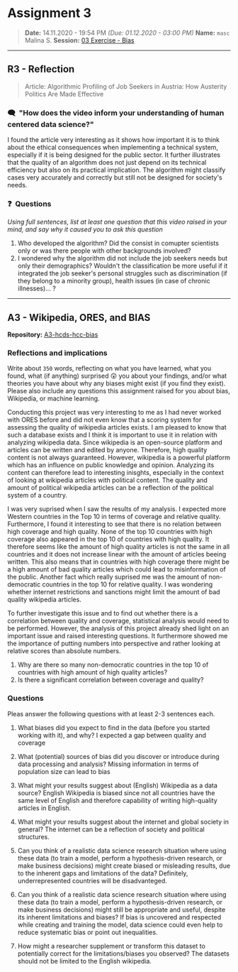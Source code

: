 # Assignment 3
> **Date:** 14.11.2020 - 19:54 PM *(Due: 01.12.2020 - 03:00 PM)*
> **Name:** `masc` Malina S.
> **Session:** [03 Exercise - Bias](https://github.com/FUB-HCC/hcds-winter-2020/wiki/03_exercise)   
----

## R3 - Reflection
> Article: Algorithmic Profiling of Job Seekers in Austria: How Austerity Politics Are Made Effective

### 🗨️&nbsp; "How does the video inform your understanding of human centered data science?"  
I found the article very interesting as it shows how important it is to think about the ethical consequences when implementing a technical system, especially if it is being designed for the public sector. It further illustrates that the quality of an algorithm does not just depend on its technical efficiency but also on its practical implication. The algorithm might classify cases very accurately and correctly but still not be designed for society's needs. 

### ❓&nbsp; Questions
_Using full sentences, list at least one question that this video raised in your mind, and say why it caused you to ask this question_

1. Who developed the algorithm? Did the consist in comupter scientists only or was there people with other backgrounds involved?
1. I wondered why the algorithm did not include the job seekers needs but only their demographics? Wouldn't the classification  be more useful if it integrated the job seeker's personal struggles such as discrimination (if they belong to a minority group), health issues (in case of chronic illnesses)... ?

***

## A3 - Wikipedia, ORES, and BIAS

**Repository:** [A3-hcds-hcc-bias](https://github.com/malina-scheuer/A3-hcds-hcc-bias)

### Reflections and implications

Write about `350` words, reflecting on what you have learned, what you found, what (if anything) surprised 😲 you about your findings, and/or what theories you have about why any biases might exist (if you find they exist). Please also include any questions this assignment raised for you about bias, Wikipedia, or machine learning.

Conducting this project was very interesting to me as I had never worked with ORES before and did not even know that a scoring system for assessing the quality of wikipedia articles exists. I am pleased to know that such a database exists and I think it is important to use it in relation with analyzing wikipedia data. Since wikipedia is an open-source platform and articles can be written and edited by anyone. Therefore, high quality content is not always guaranteed. However, wikipedia is a powerful platform which has an influence on public knowledge and opinion. Analyzing its content can therefore lead to interesting inisghts, especially in the context of looking at wikipedia articles with political content. The quality and amount of political wikipedia articles can be a reflection of the political system of a country.

I was very suprised when I saw the results of my analysis. I expected more Western countries in the Top 10 in terms of coverage and relative quality. Furthermore, I found it interesting to see that there is no relation between high coverage and high quality. None of the top 10 countries with high coverage also appeared in the top 10 of countries with high quality. It therefore seems like the amount of high quality articles is not the same in all countries and it does not increase linear with the amount of articles beeing written. This also means that in countries with high coverage there might be a high amount of bad quality articles which could lead to misinformation of the public. Another fact which really suprised me was the amount of non-democratic countries in the top 10 for relative quality. I was wondering whether internet restrictions and sanctions might limit the amount of bad quality wikipedia articles.

To further investigate this issue and to find out whether there is a correlation between quality and coverage, statistical analysis would need to be performed. However, the analysis of this project already shed light on an important issue and raised interesting questions. It furthermore showed me the importance of putting numbers into perspective and rather looking at relative scores than absolute numbers.

1. Why are there so many non-democratic countries in the top 10 of countries with high amount of high quality articles?
1. Is there a significant correlation between coverage and quality?

### Questions

Pleas answer the following questions with at least 2-3 sentences each.

1. What biases did you expect to find in the data (before you started working with it), and why?
    I expected a gap between quality and coverage
    
1. What (potential) sources of bias did you discover or introduce during data processing and analysis?
    Missing information in terms of population size can lead to bias
    
1. What might your results suggest about (English) Wikipedia as a data source?
    English Wikipedia is biased since not all countries have the same level of English and therefore capability of writing high-quality articles in English.
    
1. What might your results suggest about the internet and global society in general?
    The internet can be a reflection of society and political structures.
    
1. Can you think of a realistic data science research situation where using these data (to train a model, perform a hypothesis-driven research, or make business decisions) might create biased or misleading results, due to the inherent gaps and limitations of the data?
    Definitely, underrepresented countries will be disadvanteged.
    
1. Can you think of a realistic data science research situation where using these data (to train a model, perform a hypothesis-driven research, or make business decisions) might still be appropriate and useful, despite its inherent limitations and biases?
    If bias is uncovered and respected while creating and training the model, data science could even help to reduce systematic bias or point out inequalities.
    
1. How might a researcher supplement or transform this dataset to potentially correct for the limitations/biases you observed?
    The datasets should not be limited to the English wikipedia.
